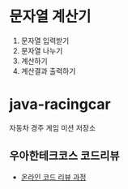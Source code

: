 # 문자열 계산기
1. 문자열 입력받기
2. 문자열 나누기
3. 계산하기
4. 계산결과 출력하기


# java-racingcar
자동차 경주 게임 미션 저장소

## 우아한테크코스 코드리뷰
* [온라인 코드 리뷰 과정](https://github.com/woowacourse/woowacourse-docs/blob/master/maincourse/README.md)